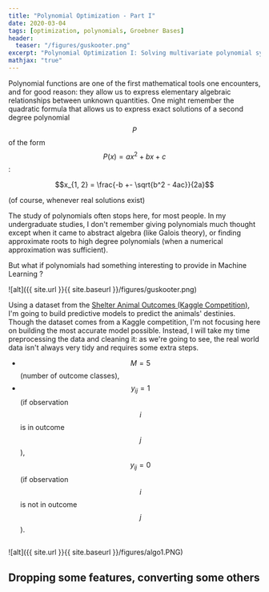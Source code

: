 ```yaml
---
title: "Polynomial Optimization - Part I"
date: 2020-03-04
tags: [optimization, polynomials, Groebner Bases]
header:
  teaser: "/figures/guskooter.png"
excerpt: "Polynomial Optimization I: Solving multivariate polynomial systems"
mathjax: "true"
---
```



Polynomial functions are one of the first mathematical tools one encounters, and for good reason: they allow us to express elementary algebraic relationships between unknown quantities. 
One might remember the quadratic formula that allows us to express exact solutions of a second degree polynomial $$P$$ of the form $$P(x) = ax^2 + bx + c$$:

$$x_{1, 2} = \frac{-b +- \sqrt{b^2 - 4ac}}{2a}$$ 

(of course, whenever real solutions exist)

The study of polynomials often stops here, for most people. In my undergraduate studies, I don't remember giving polynomials much thought except when it came to abstract algebra (like Galois theory), or finding approximate roots to high degree polynomials (when a numerical approximation was sufficient).

But what if polynomials had something interesting to provide in Machine Learning ?



![alt]({{ site.url }}{{ site.baseurl }}/figures/guskooter.png)

 

Using a dataset from the [Shelter Animal Outcomes (Kaggle Competition)](https://www.kaggle.com/c/shelter-animal-outcomes/overview), I'm going to build predictive models to predict the animals' destinies. Though the dataset comes from a Kaggle competition, I'm not focusing here on building the most accurate model possible. Instead, I will take my time preprocessing the data and cleaning it: as we're going to see, the real world data isn't always very tidy and requires some extra steps. 


 
* $$M = 5$$ (number of outcome classes), 
* $$y_{ij} = 1$$ (if observation $$i$$ is in outcome $$j$$), $$y_{ij} = 0$$ (if observation $$i$$ is not in outcome $$j$$).





```python

```

![alt]({{ site.url }}{{ site.baseurl }}/figures/algo1.PNG)


## Dropping some features, converting some others 